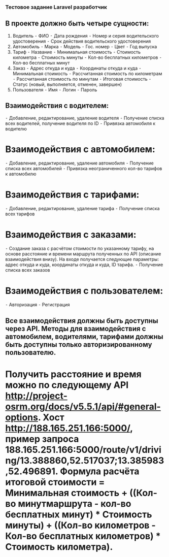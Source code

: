 ### Тестовое задание Laravel разработчик

## В проекте должно быть четыре сущности:
1. Водитель
⁃ ФИО
⁃ Дата рождения
⁃ Номер и серия водительского удостоверения
⁃ Срок действия водительского удостоверения
2. Автомобиль
⁃ Марка
⁃ Модель
⁃ Гос. номер
⁃ Цвет
⁃ Год выпуска
3. Тариф
⁃ Название
⁃ Минимальная стоимость
⁃ Стоимость километра
⁃ Стоимость минуты
⁃ Кол-во бесплатных километров
⁃ Кол-во бесплатных минут
4. Заказ
⁃ Адрес откуда и куда
⁃ Координаты откуда и куда
⁃ Минимальная стоимость
⁃ Рассчитанная стоимость по километрам
⁃ Рассчитанная стоимость по минутам
⁃ Итоговая стоимость
⁃ Статус (новый, выполняется, отменен, завершен)
5. Пользователя
⁃ Имя
⁃ Логин
⁃ Пароль

## Взаимодействия с водителем:

⁃ Добавление, редактирование, удаление водителя
⁃ Получение списка всех водителей, получение водителя по ID
⁃ Привязка автомобиля к водителю

# Взаимодействия с автомобилем:
⁃ Добавление, редактирование, удаление автомобиля
⁃ Получение списка всех автомобилей
⁃ Привязка неограниченного кол-во тарифов к автомобилю
# Взаимодействия с тарифами:
⁃ Добавление, редактирование, удаление тарифа
⁃ Получение списка всех тарифов
# Взаимодействия с заказами:
⁃ Создание заказа с расчётом стоимости по указанному тарифу, на основе
расстояние и времени маршрута полученных по API (описание взаимодействия
внизу). На входе получается следующие параметры: адрес откуда и куда,
координаты откуда и куда, ID тарифа.
⁃ Получение списка всех заказов
# Взаимодействия с пользователем:
⁃ Авторизация
⁃ Регистрация

## Все взаимодействия должны быть доступны через API. Методы для взаимодействия с автомобилем, водителями, тарифами должны быть доступны только авторизированному пользователю.

# Получить расстояние и время можно по следующему API http://project-osrm.org/docs/v5.5.1/api/#general-options. Хост http://188.165.251.166:5000/, пример запроса 188.165.251.166:5000/route/v1/driving/13.388860,52.517037;13.385983,52.496891. Формула расчёта итоговой стоимости = Минимальная стоимость + ((Кол-во минутмаршрута - кол-во бесплатных минут) * Стоимость минуты) + ((Кол-во километров - Кол-во бесплатных километров) * Стоимость километра).